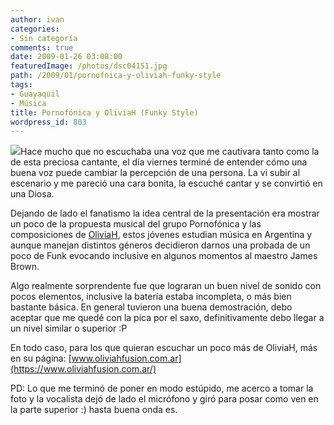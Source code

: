 ```yaml
---
author: ivan
categories:
- Sin categoría
comments: true
date: 2009-01-26 03:08:00
featuredImage: /photos/dsc04151.jpg
path: /2009/01/pornofnica-y-oliviah-funky-style
tags:
- Guayaquil
- Música
title: Pornofónica y OliviaH (Funky Style)
wordpress_id: 803
---
```


[![](/photos/dsc04151.jpg)](https://3.bp.blogspot.com/_T2UWuNJg3dQ/SXzkZ6VF_aI/AAAAAAAABUA/nidJOYbNZs4/s1600-h/dsc04151.jpg)Hace mucho que no escuchaba una voz que me cautivara tanto como la de esta preciosa cantante, el día viernes terminé de entender cómo una buena voz puede cambiar la percepción de una persona. La vi subir al escenario y me pareció una cara bonita, la escuché cantar y se convirtió en una Diosa.

Dejando de lado el fanatismo la idea central de la presentación era mostrar un poco de la propuesta musical del grupo Pornofónica y las composiciones de [OliviaH](https://www.oliviahfusion.com.ar/), estos jóvenes estudian música en Argentina y aunque manejan distintos géneros decidieron darnos una probada de un poco de Funk evocando inclusive en algunos momentos al maestro James Brown.

Algo realmente sorprendente fue que lograran un buen nivel de sonido con pocos elementos, inclusive la batería estaba incompleta, o más bien bastante básica. En general tuvieron una buena demostración, debo aceptar que me quedé con la pica por el saxo, definitivamente debo llegar a un nivel similar o superior :P

En todo caso, para los que quieran escuchar un poco más de OliviaH, más en su página:
[www.oliviahfusion.com.ar](https://www.oliviahfusion.com.ar/)

PD: Lo que me terminó de poner en modo estúpido, me acerco a tomar la foto y la vocalista dejó de lado el micrófono y giró para posar como ven en la parte superior :) hasta buena onda es.